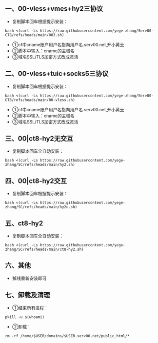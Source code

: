 ## 一、00-vless+vmes+hy2三协议
* 复制脚本回车根据提示安装：
```
bash <(curl -Ls https://raw.githubusercontent.com/yege-zhang/Serv00-CT8/refs/heads/main/003.sh)
```
* ①cf中cname账户用户名指向用户名.serv00.net,开小黄云
* ②脚本中输入：cname的主域名
* ③域名SSL/TLS加密方式改成灵活
## 二、00-vless+tuic+socks5三协议
* 复制脚本回车根据提示安装：
```
bash <(curl -Ls https://raw.githubusercontent.com/yege-zhang/Serv00-CT8/refs/heads/main/00-vless.sh)
```
* ①cf中cname账户用户名指向用户名.serv00.net,开小黄云
* ②脚本中输入：cname的主域名
* ③域名SSL/TLS加密方式改成灵活
## 三、00|ct8-hy2无交互
* 复制脚本回车全自动安装：
```
bash <(curl -Ls https://raw.githubusercontent.com/yege-zhang/SC/refs/heads/main/hy2.sh)
```
## 四、00|ct8-hy2交互
* 复制脚本回车根据提示安装：
```
bash <(curl -Ls https://raw.githubusercontent.com/yege-zhang/SC/refs/heads/main/hy2u.sh)
```
## 五、ct8-hy2
* 复制脚本回车全自动安装：
```
bash <(curl -Ls https://raw.githubusercontent.com/yege-zhang/SC/refs/heads/main/ct8-hy2.sh)
```
## 六、其他
*  掉线重新安装即可
## 七、卸载及清理
*  ①结束所有进程：
```
pkill -u $(whoami)
```

*  ②卸载：
```
rm -rf /home/$USER/domains/$USER.serv00.net/public_html/*
```
